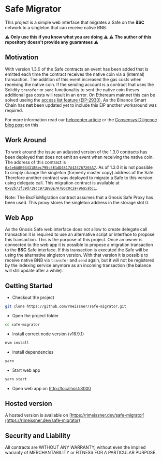 # Safe Migrator

This project is a simple web interface that migrates a Safe on the **BSC** network to a singleton that can receive native BNB.

:warning: **Only use this if you know what you are doing** :warning:
:warning: **The author of this repository doesn't provide any guarantees** :warning:

## Motivation

With version 1.3.0 of the Safe contracts an event has been added that is emitted each time the contract receives the native coin via a (internal) transaction. The addition of this event increased the gas costs when receiving the native coin. If the sending account is a contract that uses the Solidity `transfer` or `send` functionality to sent the native coin theses additional gas costs will result in an error. On Ethereum mainnet this can be solved useing the [access list feature (EIP-2930)](https://eips.ethereum.org/EIPS/eip-2930). As the Binance Smart Chain has **not** been updated yet to include this EIP another workaround was required.

For more information read our [helpcenter article](https://help.gnosis-safe.io/en/articles/5249851-why-can-t-i-transfer-eth-from-a-contract-into-a-safe) or the [Consensys Diligence blog post](https://consensys.net/diligence/blog/2019/09/stop-using-soliditys-transfer-now/) on this.

## Work Around

To work around the issue an adjusted version of the 1.3.0 contracts has been deployed that does not emit an event when receiving the native coin. The address of this contract is [`0x4e6A0E034318Bec795c5E1dD4817A424767265A7`](https://www.bscscan.com/address/0x4e6A0E034318Bec795c5E1dD4817A424767265A7#code). As of 1.3.0 it is not possible to simply change the singleton (formerly master copy) address of the Safe. Therefore another contract was deployed to migrate a Safe to this version using delegate call. This migration contract is available at [`0x82b71f39d719cC971B80E7A7B6c0c2aF96a5abC1`](https://www.bscscan.com/address/0x82b71f39d719cC971B80E7A7B6c0c2aF96a5abC1#code).

Note: The BscFixMigration contract assumes that a Gnosis Safe Proxy has been used. This proxy stores the singleton address in the storage slot 0.

## Web App

As the Gnosis Safe web interface does not allow to create delegate call transaction it is required to use an alternative script or interface to propose this transaction. This is the purpose of this project. Once an owner is connected to the web app it is possible to propose a migration transaction to the **BSC** Safe interface. If this transaction is executed the Safe will be using the alternative singleton version. With that version it is possible to receive native BNB via `transfer` and `send` again, but it will not be registered by the indexing service anymore as an incoming transaction (the balance will still update after a while).

## Getting Started

* Checkout the project
```sh
git clone https://github.com/rmeissner/safe-migrator.git
```

* Open the project folder
```sh
cd safe-migrator
```

* Install correct node version (v16.9.1)
```sh
nvm install
```

* Install dependencies
```sh
yarn
```

* Start web app
```sh
yarn start
```

* Open web app on [http://localhost:3000](http://localhost:3000)

## Hosted version

A hosted version is available on [https://rimeissner.dev/safe-migrator](https://rimeissner.dev/safe-migrator)


## Security and Liability
All contracts are WITHOUT ANY WARRANTY; without even the implied warranty of MERCHANTABILITY or FITNESS FOR A PARTICULAR PURPOSE.